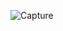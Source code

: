 ![Capture](https://user-images.githubusercontent.com/8805744/218326554-f9579271-b2bf-4db9-9c77-dda7001629b8.PNG)
